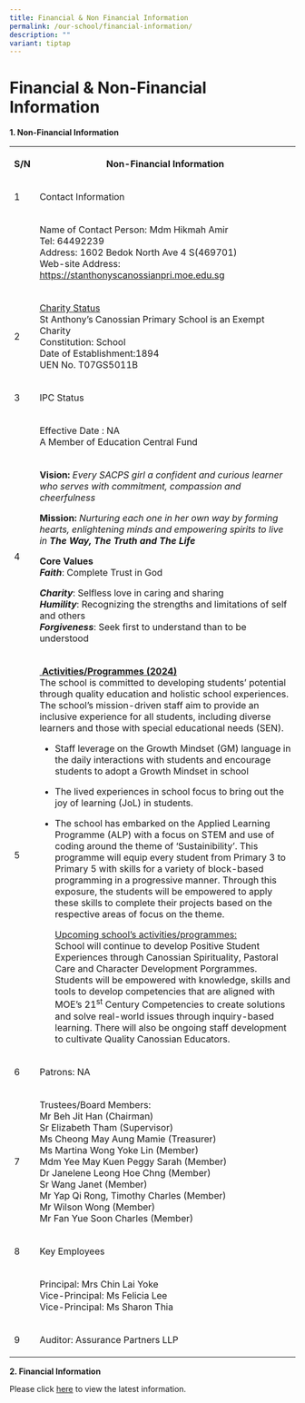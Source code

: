 ```yaml
---
title: Financial & Non Financial Information
permalink: /our-school/financial-information/
description: ""
variant: tiptap
---
```

<h1>Financial &amp; Non-Financial Information</h1>
<p><strong>1. Non-Financial Information</strong>
</p>
<table style="minWidth: 50px">
<colgroup>
<col>
<col>
</colgroup>
<tbody>
<tr>
<th rowspan="1" colspan="1">
<p><strong>S/N</strong>
</p>
</th>
<th rowspan="1" colspan="1">
<p><strong>Non-Financial Information</strong>
</p>
</th>
</tr>
<tr>
<td rowspan="1" colspan="1">
<p>1</p>
</td>
<td rowspan="1" colspan="1">
<p>Contact Information</p>
</td>
</tr>
<tr>
<td rowspan="1" colspan="1">
<p></p>
</td>
<td rowspan="1" colspan="1">
<p>Name of Contact Person: Mdm Hikmah Amir
<br>Tel: 64492239
<br>Address: 1602 Bedok North Ave 4 S(469701)
<br>Web-site Address: <a href="https://stanthonyscanossianpri.moe.edu.sg%0d" rel="noopener noreferrer nofollow" target="_blank"><u>https://stanthonyscanossianpri.moe.edu.sg</u></a>
<br>
</p>
</td>
</tr>
<tr>
<td rowspan="1" colspan="1">
<p>2</p>
</td>
<td rowspan="1" colspan="1">
<p><u>Charity Status</u>
<br>St Anthony’s Canossian Primary School is an Exempt Charity
<br>Constitution: School
<br>Date of Establishment:1894
<br>UEN No. T07GS5011B</p>
</td>
</tr>
<tr>
<td rowspan="1" colspan="1">
<p>3</p>
</td>
<td rowspan="1" colspan="1">
<p>IPC Status</p>
</td>
</tr>
<tr>
<td rowspan="1" colspan="1">
<p></p>
</td>
<td rowspan="1" colspan="1">
<p>Effective Date : NA
<br>A Member of Education Central Fund</p>
</td>
</tr>
<tr>
<td rowspan="1" colspan="1">
<p>4</p>
</td>
<td rowspan="1" colspan="1">
<p><strong>Vision: </strong><em>Every SACPS girl a confident and curious learner who serves with commitment, compassion and cheerfulness</em>
</p>
<p></p>
<p><strong>Mission: </strong><em>Nurturing each one in her own way by forming hearts, enlightening minds and empowering spirits to live in </em><strong><em>The Way, The Truth and The Life</em></strong>
</p>
<p></p>
<p><strong>Core Values</strong>
<br><strong><em>Faith</em></strong>: Complete Trust in God</p>
<p><strong><em>Charity</em></strong>: Selfless love in caring and sharing
<br><strong><em>Humility</em></strong>: Recognizing the strengths and limitations
of self and others
<br><strong><em>Forgiveness</em></strong>: Seek first to understand than to
be understood</p>
</td>
</tr>
<tr>
<td rowspan="1" colspan="1">
<p>5</p>
</td>
<td rowspan="1" colspan="1">
<p><strong><u>&nbsp;Activities/Programmes (2024) </u></strong>
<br>The school is committed to developing students’ potential through quality
education and holistic school experiences. The school’s mission-driven
staff aim to provide an inclusive experience for all students, including
diverse learners and those with special educational needs (SEN).</p>
<ul data-tight="true" class="tight">
<li>
<p>Staff leverage on the Growth Mindset (GM) language in the daily interactions
with students and encourage students to adopt a Growth Mindset in school</p>
</li>
</ul>
<ul data-tight="true" class="tight">
<li>
<p>The lived experiences in school focus to bring out the joy of learning
(JoL) in students.</p>
</li>
<li>
<p>The school has embarked on the Applied Learning Programme (ALP) with a
focus on STEM and use of coding around the theme of ‘Sustainibility’. This
programme will equip every student from Primary 3 to Primary 5 with skills
for a variety of block-based programming in a progressive manner. Through
this exposure, the students will be empowered to apply these skills to
complete their projects based on the respective areas of focus on the theme.</p>
<p><u>Upcoming school’s activities/programmes:</u>
<br>School will continue to develop Positive Student Experiences through Canossian
Spirituality, Pastoral Care and Character Development Porgrammes. Students
will be empowered with knowledge, skills and tools to develop competencies
that are aligned with MOE’s 21<sup>st</sup> Century Competencies to create
solutions and solve real-world issues through inquiry-based learning. There
will also be ongoing staff development to cultivate Quality Canossian Educators.</p>
</li>
</ul>
</td>
</tr>
<tr>
<td rowspan="1" colspan="1">
<p>6</p>
</td>
<td rowspan="1" colspan="1">
<p>Patrons: NA</p>
</td>
</tr>
<tr>
<td rowspan="1" colspan="1">
<p>7</p>
</td>
<td rowspan="1" colspan="1">
<p>Trustees/Board Members:
<br>Mr Beh Jit Han (Chairman)
<br>Sr Elizabeth Tham (Supervisor)
<br>Ms Cheong May Aung Mamie (Treasurer)
<br>Ms Martina Wong Yoke Lin (Member)
<br>Mdm Yee May Kuen Peggy Sarah (Member)
<br>Dr Janelene Leong Hoe Chng (Member)
<br>Sr Wang Janet (Member)
<br>Mr Yap Qi Rong, Timothy Charles (Member)
<br>Mr Wilson Wong (Member)
<br>Mr Fan Yue Soon Charles (Member)</p>
</td>
</tr>
<tr>
<td rowspan="1" colspan="1">
<p>8</p>
</td>
<td rowspan="1" colspan="1">
<p>Key Employees</p>
</td>
</tr>
<tr>
<td rowspan="1" colspan="1">
<p></p>
</td>
<td rowspan="1" colspan="1">
<p>Principal: Mrs Chin Lai Yoke
<br>Vice-Principal: Ms Felicia Lee
<br>Vice-Principal: Ms Sharon Thia</p>
</td>
</tr>
<tr>
<td rowspan="1" colspan="1">
<p>9</p>
</td>
<td rowspan="1" colspan="1">
<p>Auditor: Assurance Partners LLP</p>
</td>
</tr>
</tbody>
</table>
<p><strong>2. Financial Information</strong>
</p>
<p>Please click&nbsp;<a href="https://www.moe.gov.sg/about-us/organisation-structure/fpd/financial-summary" rel="noopener noreferrer nofollow" target="_blank">here</a>&nbsp;to
view the latest information.
<br>
</p>